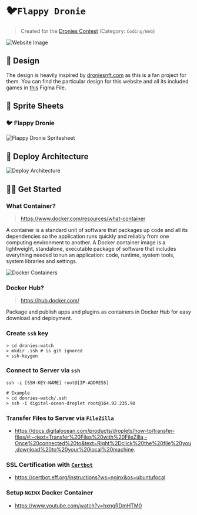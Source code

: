 # 🐦`Flappy Dronie`

> Created for the [Dronies Contest](https://twitter.com/DroniesNFT/status/1471944344009543682) (Category: `Coding/Web`)

<img src="https://raw.githubusercontent.com/bennodev19/dronies-watch/master/static/website-capture.png" alt="Website Image">

## 🌝 Design

The design is heavily inspired by [droniesnft.com](https://droniesnft.com)
as this is a fan project for them.
You can find the particular design for this website 
and all its included games in [this](https://www.figma.com/file/pVgHta34xTBu2XbidHpmDo/?node-id=21%3A959) Figma File.


## 📄 Sprite Sheets

### 🐦 Flappy Dronie
<img src="https://raw.githubusercontent.com/bennodev19/dronies-watch/master/client/src/assets/games/flappydronie/sheet.png" alt="Flappy Dronie Spritesheet">

## 👾 Deploy Architecture

<img src="https://raw.githubusercontent.com/bennodev19/dronies-watch/master/static/deploy-architecture.png" alt="Deploy Architecture">

## 👨‍💻 Get Started

### What Container?
> https://www.docker.com/resources/what-container

A container is a standard unit of software that packages up code 
and all its dependencies so the application runs quickly and reliably 
from one computing environment to another. 
A Docker container image is a lightweight, standalone, executable package of software 
that includes everything needed to run an application: code, runtime, system tools, 
system libraries and settings.

<img src="https://raw.githubusercontent.com/bennodev19/dronies-watch/master/static/docker-containers.png" alt="Docker Containers">

### Docker Hub?
> https://hub.docker.com/

Package and publish apps and plugins as containers in Docker Hub for easy download and deployment.

### Create `ssh` key

```shell
> cd dronies-watch
> mkdir .ssh # is git ignored
> ssh-keygen
```

### Connect to Server via `ssh`

```shell
ssh -i [SSH-KEY-NAME] root@[IP-ADDRESS]

# Example
> cd donries-watch/.ssh
> ssh -i digital-ocean-droplet root@164.92.235.98
```

### Transfer Files to Server via `FileZilla`
- https://docs.digitalocean.com/products/droplets/how-to/transfer-files/#:~:text=Transfer%20Files%20with%20FileZilla,-Once%20connected%20to&text=Right%2Dclick%20the%20file%20you,download%20to%20your%20local%20machine.

### SSL Certification with [`Certbot`](https://certbot.eff.org/)
- https://certbot.eff.org/instructions?ws=nginx&os=ubuntufocal

### Setup `NGINX` Docker Container
- https://www.youtube.com/watch?v=hxngRDmHTM0
